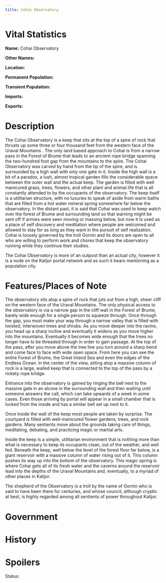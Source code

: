 ```yaml
---
title: Cohai Observatory
---
```


# Vital Statistics

**Name:** Cohai Observatory

**Other Names:**

**Location:**

**Permanent Population:**

**Transient Population:**

**Imports:**

**Exports:**

# Description

The Cohai Observatory is a keep that sits at the top of a spire of rock that
thrusts up some three or four thousand feet from the western face of the Uraval
Mountains . The only land based approach to Cohai is from a narrow pass in the
Forest of Brume that leads to an ancient rope bridge spanning the two-hundred
foot gap from the mountains to the spire. The Cohai Observatory was carved by
hand from the tip of the spire, and is surrounded by a high wall with only one
gate in it. Inside the high wall is a bit of a paradox, a lush, almost tropical
garden fills the considerable space between the outer wall and the actual keep.
The garden is filled with well manicured grass, trees, flowers, and other plant
and animal life that is all constantly attended to by the occupants of the
observatory. The keep itself is a utilitarian structure, with no luxuries to
speak of aside from warm baths that are filled from a hot water mineral spring
somewhere far below the observatory. In the distant past, it is said that Cohai
was used to keep watch over the forest of Brume and surrounding land so that
warning might be sent off if armies were seen moving or massing below, but now
it is used as a place of self discovery and meditation where people are welcomed
and allowed to stay for as long as they want in the pursuit of self realization.
Cohai is loosely governed by the troll Gornin and its doors are open to all who
are willing to perform work and chores that keep the observatory running while
they continue their studies.

The Cohai Observatory is more of an outpost than an actual city, however it is a
node on the Kalijor portal network and as such it bears mentioning as a
population city.

# Features/Places of Note

The observatory sits atop a spire of rock that juts out from a high, sheer cliff
on the western face of the Uraval Mountains. The only physical access to the
observatory is via a narrow gap in the cliff wall in the Forest of Brume, barely
wide enough for a single person to squeeze through. Once through the gap, you
must make your way through a narrow valley that is filled with twisted,
interwoven trees and shrubs.  As you move deeper into the ravine, you head up a
sharp incline and eventually it widens as you move higher into the mountains.
Eventually it becomes wide enough that the trees no longer have to be threaded
through in order to gain passage. At the top of the pass, after you move above
the tree line you turn around a sharp bend and come face to face with wide open
space. From here you can see the entire Forest of Brume, the Great Inland Sea
and even the edges of the Endless Ocean. In the center of the view, sitting atop
a massive column of rock is a large, walled keep that is connected to the top of
the pass by a rickety rope bridge.

Entrance into the observatory is gained by ringing the bell next to the massive
gate in an alcove in the surrounding wall and then waiting until someone answers
the call, which can take upwards of a week in some cases. Even those arriving by
portal will appear in a small chamber that is locked from the inside and has a
similar bell set up next to it.

Once inside the wall of the keep most people are taken by surprise. The
courtyard is filled with well-manicured flower gardens, trees, and rock gardens.
Many sentients move about the grounds taking care of things, meditating,
debating, and practicing magic or martial arts.

Inside the keep is a simple, utilitarian environment that is nothing more than
what is necessary to keep its occupants clean, out of the weather, and well fed.
Beneath the keep, well below the level of the forest floor far below, is a giant
reservoir with a massive column of water rising out of it. This column pushes
its way up into the bottom of the observatory. This magic spring is where Cohai
gets all of its fresh water and the caverns around the reservoir lead into the
depths of the Uraval Mountains and, eventually, to a myriad of other places in
Kalijor.

The shepherd of the Observatory is a troll by the name of Gornin who is said to
have been there for centuries, and whose council, although cryptic at best, is
highly regarded among all sentients of power throughout Kalijor.

# Government

# History

# Spoilers

Status:
